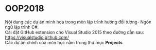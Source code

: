 # OOP2018
Nội dung các dự án minh họa trong môn lập trình hướng đối tượng- Ngôn ngữ lập trình C#.<br>
Cài đặt GitHub extension cho Visual Studio 2015 theo đường dẫn sau: https://visualstudio.github.com/<br>
Các dự án chính của môn học nằm trong thư mục <b>Projects</b>
